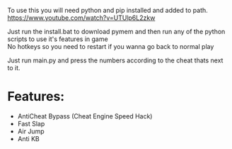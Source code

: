 To use this you will need python and pip installed and added to path.
https://www.youtube.com/watch?v=UTUlp6L2zkw

Just run the install.bat to download pymem and then run any of the python scripts to use it's features in game<br/>
No hotkeys so you need to restart if you wanna go back to normal play

Just run main.py and press the numbers according to the cheat thats next to it.

# Features:
- AntiCheat Bypass (Cheat Engine Speed Hack)
- Fast Slap
- Air Jump
- Anti KB